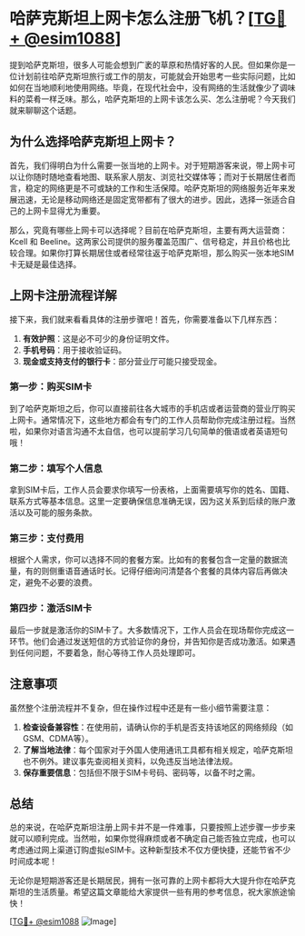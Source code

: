 # 哈萨克斯坦上网卡怎么注册飞机？[[TG💪+ @esim1088](https://t.me/s/esim1088)]

提到哈萨克斯坦，很多人可能会想到广袤的草原和热情好客的人民。但如果你是一位计划前往哈萨克斯坦旅行或工作的朋友，可能就会开始思考一些实际问题，比如如何在当地顺利地使用网络。毕竟，在现代社会中，没有网络的生活就像少了调味料的菜肴一样乏味。那么，哈萨克斯坦的上网卡该怎么买、怎么注册呢？今天我们就来聊聊这个话题。

## 为什么选择哈萨克斯坦上网卡？

首先，我们得明白为什么需要一张当地的上网卡。对于短期游客来说，带上网卡可以让你随时随地查看地图、联系家人朋友、浏览社交媒体等；而对于长期居住者而言，稳定的网络更是不可或缺的工作和生活保障。哈萨克斯坦的网络服务近年来发展迅速，无论是移动网络还是固定宽带都有了很大的进步。因此，选择一张适合自己的上网卡显得尤为重要。

那么，究竟有哪些上网卡可以选择呢？目前在哈萨克斯坦，主要有两大运营商：Kcell 和 Beeline。这两家公司提供的服务覆盖范围广、信号稳定，并且价格也比较合理。如果你打算长期居住或者经常往返于哈萨克斯坦，那么购买一张本地SIM卡无疑是最佳选择。

## 上网卡注册流程详解

接下来，我们就来看看具体的注册步骤吧！首先，你需要准备以下几样东西：

1. **有效护照**：这是必不可少的身份证明文件。
2. **手机号码**：用于接收验证码。
3. **现金或支持支付的银行卡**：部分营业厅可能只接受现金。

### 第一步：购买SIM卡

到了哈萨克斯坦之后，你可以直接前往各大城市的手机店或者运营商的营业厅购买上网卡。通常情况下，这些地方都会有专门的工作人员帮助你完成注册过程。当然啦，如果你对语言沟通不太自信，也可以提前学习几句简单的俄语或者英语短句哦！

### 第二步：填写个人信息

拿到SIM卡后，工作人员会要求你填写一份表格，上面需要填写你的姓名、国籍、联系方式等基本信息。这里一定要确保信息准确无误，因为这关系到后续的账户激活以及可能的服务条款。

### 第三步：支付费用

根据个人需求，你可以选择不同的套餐方案。比如有的套餐包含一定量的数据流量，有的则侧重语音通话时长。记得仔细询问清楚各个套餐的具体内容后再做决定，避免不必要的浪费。

### 第四步：激活SIM卡

最后一步就是激活你的SIM卡了。大多数情况下，工作人员会在现场帮你完成这一环节。他们会通过发送短信的方式验证你的身份，并告知你是否成功激活。如果遇到任何问题，不要着急，耐心等待工作人员处理即可。

## 注意事项

虽然整个注册流程并不复杂，但在操作过程中还是有一些小细节需要注意：

1. **检查设备兼容性**：在使用前，请确认你的手机是否支持该地区的网络频段（如GSM、CDMA等）。
2. **了解当地法律**：每个国家对于外国人使用通讯工具都有相关规定，哈萨克斯坦也不例外。建议事先查阅相关资料，以免违反当地法律法规。
3. **保存重要信息**：包括但不限于SIM卡号码、密码等，以备不时之需。

## 总结

总的来说，在哈萨克斯坦注册上网卡并不是一件难事，只要按照上述步骤一步步来就可以顺利完成。当然啦，如果你觉得麻烦或者不确定自己能否独立完成，也可以考虑通过网上渠道订购虚拟eSIM卡。这种新型技术不仅方便快捷，还能节省不少时间成本呢！

无论你是短期游客还是长期居民，拥有一张可靠的上网卡都将大大提升你在哈萨克斯坦的生活质量。希望这篇文章能给大家提供一些有用的参考信息，祝大家旅途愉快！

[[TG💪+ @esim1088](https://t.me/s/esim1088) ![Image](https://i.postimg.cc/4NQfJmqS/Snipaste-2025-05-13-00-14-12.png)]
